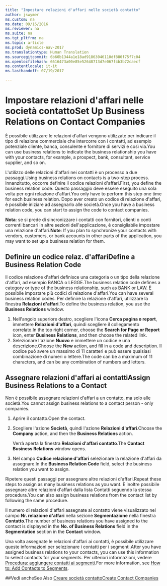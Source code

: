 ```yaml
---
title: "Impostare relazioni d'affari nelle società contatto"
author: jswymer
ms.custom: na
ms.date: 09/16/2016
ms.reviewer: na
ms.suite: na
ms.tgt_pltfrm: na
ms.topic: article
ms.prod: dynamics-nav-2017
ms.translationtype: Human Translation
ms.sourcegitcommit: 6b60b1344a1e18ad91863046110df880f75f7c04
ms.openlocfilehash: 6616473a00e85e52648713d7e067f4b3b72caecf
ms.contentlocale: it-it
ms.lasthandoff: 07/19/2017

---
```

# <a name="set-up-business-relations-on-contact-companies"></a><span data-ttu-id="5ee12-102">Impostare relazioni d'affari nelle società contatto</span><span class="sxs-lookup"><span data-stu-id="5ee12-102">Set Up Business Relations on Contact Companies</span></span>
<span data-ttu-id="5ee12-103">È possibile utilizzare le relazioni d'affari vengono utilizzate per indicare il tipo di relazione commerciale che intercorre con i contatti, ad esempio potenziale cliente, banca, consulente e fornitore di servizi e così via.</span><span class="sxs-lookup"><span data-stu-id="5ee12-103">You can use business relations to indicate the business relationship you have with your contacts, for example, a prospect, bank, consultant, service supplier, and so on.</span></span>

<span data-ttu-id="5ee12-104">L'utilizzo delle relazioni d'affari nei contatti è un processo a due passaggi.</span><span class="sxs-lookup"><span data-stu-id="5ee12-104">Using business relations on contacts is a two-step process.</span></span> <span data-ttu-id="5ee12-105">Innanzitutto, occorre definire il codice relazioni d'affari.</span><span class="sxs-lookup"><span data-stu-id="5ee12-105">First, you define the business relation code.</span></span> <span data-ttu-id="5ee12-106">Questo passaggio deve essere eseguito una sola volta per ogni relazione d'affari.</span><span class="sxs-lookup"><span data-stu-id="5ee12-106">You only have to perform this step one time for each business relation.</span></span> <span data-ttu-id="5ee12-107">Dopo aver creato un codice di relazione d'affari, è possibile iniziare ad assegnarlo alle società.</span><span class="sxs-lookup"><span data-stu-id="5ee12-107">Once you have a business relation code, you can start to assign the code to contact companies.</span></span>

<span data-ttu-id="5ee12-108">**Nota**: se si prede di sincronizzare i contatti con fornitori, clienti o conti correnti bancari in altre sezioni dell'applicazione, è consigliabile impostare una relazione d'affari.</span><span class="sxs-lookup"><span data-stu-id="5ee12-108">**Note**: If you plan to synchronize your contacts with vendors, customers, or bank accounts in other parts of the application, you may want to set up a business relation for them.</span></span>

## <a name="define-a-business-relation-code"></a><span data-ttu-id="5ee12-109">Definire un codice relaz. d'affari</span><span class="sxs-lookup"><span data-stu-id="5ee12-109">Define a Business Relation Code</span></span>
<span data-ttu-id="5ee12-110">Il codice relazione d'affari definisce una categoria o un tipo della relazione d'affari, ad esempio BANCA o LEGGE.</span><span class="sxs-lookup"><span data-stu-id="5ee12-110">The business relation code defines a category or type of the business relationship, such as BANK or LAW.</span></span> <span data-ttu-id="5ee12-111">È possibile impostare più codici di relazione d'affari.</span><span class="sxs-lookup"><span data-stu-id="5ee12-111">You can have several business relation codes.</span></span> <span data-ttu-id="5ee12-112">Per definire la relazione d'affari, utilizzare la finestra **Relazioni d'affari**.</span><span class="sxs-lookup"><span data-stu-id="5ee12-112">To define the business relation, you use the **Business Relations** window.</span></span>

1. <span data-ttu-id="5ee12-113">Nell'angolo superiore destro, scegliere l'icona **Cerca pagina o report**, immettere **Relazioni d'affari**, quindi scegliere il collegamento correlato.</span><span class="sxs-lookup"><span data-stu-id="5ee12-113">In the top right corner, choose the **Search for Page or Report** icon, enter **Business Relations**, and then choose the related link.</span></span>
2. <span data-ttu-id="5ee12-114">Selezionare l'azione **Nuovo** e immettere un codice e una descrizione.</span><span class="sxs-lookup"><span data-stu-id="5ee12-114">Choose the **New** action, and fill in a code and description.</span></span> <span data-ttu-id="5ee12-115">Il codice può avere un massimo di 11 caratteri e può essere qualsiasi combinazione di numeri o lettere.</span><span class="sxs-lookup"><span data-stu-id="5ee12-115">The code can be a maximum of 11 characters, and can be any combination of numbers and letters.</span></span>

## <a name="assign-business-relations-to-a-contact"></a><span data-ttu-id="5ee12-116">Assegnare relazioni d'affari ai contatti</span><span class="sxs-lookup"><span data-stu-id="5ee12-116">Assign Business Relations to a Contact</span></span>
<span data-ttu-id="5ee12-117">Non è possibile assegnare relazioni d'affari a un contatto, ma solo alle società.</span><span class="sxs-lookup"><span data-stu-id="5ee12-117">You cannot assign business relations to a contact person - only companies.</span></span>

1. <span data-ttu-id="5ee12-118">Aprire il contatto.</span><span class="sxs-lookup"><span data-stu-id="5ee12-118">Open the contact.</span></span>
2. <span data-ttu-id="5ee12-119">Scegliere l'azione **Società**, quindi l'azione **Relazioni d'affari**.</span><span class="sxs-lookup"><span data-stu-id="5ee12-119">Choose the **Company** action, and then the **Business Relations** action.</span></span>

    <span data-ttu-id="5ee12-120">Verrà aperta la finestra **Relazioni d'affari contatto**.</span><span class="sxs-lookup"><span data-stu-id="5ee12-120">The **Contact Business Relations** window opens.</span></span>
3. <span data-ttu-id="5ee12-121">Nel campo **Codice relazione d'affari** selezionare la relazione d'affari da assegnare.</span><span class="sxs-lookup"><span data-stu-id="5ee12-121">In the **Business Relation Code** field, select the business relation you want to assign.</span></span>

<span data-ttu-id="5ee12-122">Ripetere questi passaggi per assegnare altre relazioni d'affari.</span><span class="sxs-lookup"><span data-stu-id="5ee12-122">Repeat these steps to assign as many business relations as you want.</span></span> <span data-ttu-id="5ee12-123">È inoltre possibile assegnare altre relazioni d'affari dalla lista Contatti seguendo la stessa procedura.</span><span class="sxs-lookup"><span data-stu-id="5ee12-123">You can also assign business relations from the contact list by following the same procedure.</span></span>

<span data-ttu-id="5ee12-124">Il numero di relazioni d'affari assegnate al contatto viene visualizzato nel campo **Nr. relazione d'affari** nella sezione **Segmentazione** nella finestra **Contatto**.</span><span class="sxs-lookup"><span data-stu-id="5ee12-124">The number of business relations you have assigned to the contact is displayed in the **No. of Business Relations** field in the **Segmentation** section in the **Contact** window.</span></span>

<span data-ttu-id="5ee12-125">Una volta assegnate le relazioni d'affari ai contatti, è possibile utilizzare queste informazioni per selezionare i contatti per i segmenti.</span><span class="sxs-lookup"><span data-stu-id="5ee12-125">After you have assigned business relations to your contacts, you can use this information to select contacts for your segments.</span></span> <span data-ttu-id="5ee12-126">Per ulteriori informazioni, vedere [Procedura: aggiungere contatti ai segmenti](marketing-add-contact-segment.md).</span><span class="sxs-lookup"><span data-stu-id="5ee12-126">For more information, see [How to: Add Contacts to Segments](marketing-add-contact-segment.md).</span></span>

##<a name="see-also"></a><span data-ttu-id="5ee12-127">Vedi anche</span><span class="sxs-lookup"><span data-stu-id="5ee12-127">See Also</span></span>
[<span data-ttu-id="5ee12-128">Creare società contatto</span><span class="sxs-lookup"><span data-stu-id="5ee12-128">Create Contact Companies</span></span>](marketing-create-contact-companies.md)

